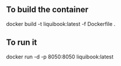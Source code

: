 To build the container
---
docker build -t liquibook:latest -f Dockerfile .

To run it
---
docker run -d -p 8050:8050 liquibook:latest
